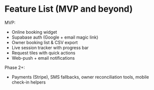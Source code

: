# Feature List (MVP and beyond)

MVP:
- Online booking widget
- Supabase auth (Google + email magic link)
- Owner booking list & CSV export
- Live session tracker with progress bar
- Request tiles with quick actions
- Web-push + email notifications

Phase 2+:
- Payments (Stripe), SMS fallbacks, owner reconciliation tools, mobile check-in helpers
